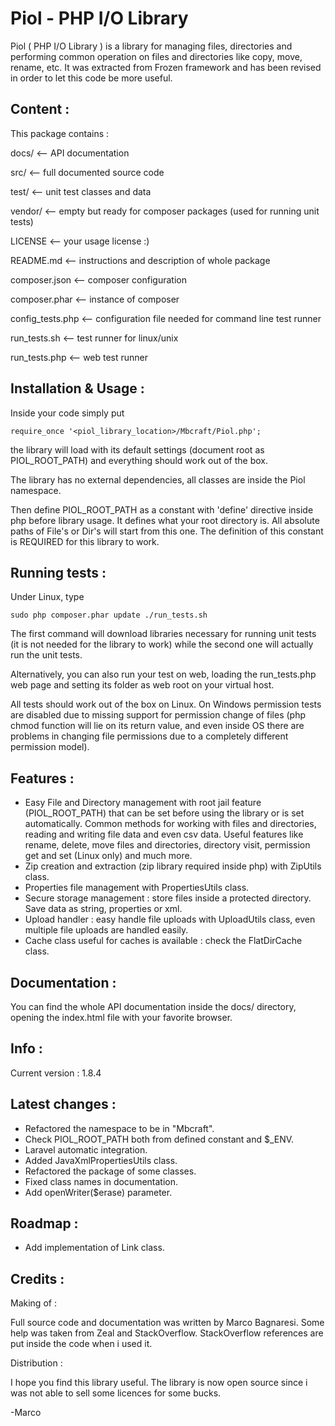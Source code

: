 Piol - PHP I/O Library
====

Piol ( PHP I/O Library ) is a library for managing files, directories and performing
common operation on files and directories like copy, move, rename, etc. 
It was extracted from Frozen framework and has been revised in order 
    to let this code be more useful.

## Content :

This package contains :


docs/               <-- API documentation

src/                <-- full documented source code

test/               <-- unit test classes and data

vendor/             <-- empty but ready for composer packages (used for running unit tests)

LICENSE             <-- your usage license :)

README.md           <-- instructions and description of whole package

composer.json       <-- composer configuration

composer.phar       <-- instance of composer

config_tests.php    <-- configuration file needed for command line test runner

run_tests.sh        <-- test runner for linux/unix

run_tests.php       <-- web test runner


## Installation & Usage : 

Inside your code simply put

`require_once '<piol_library_location>/Mbcraft/Piol.php';`

the library will load with its default settings (document root as PIOL_ROOT_PATH) and everything
should work out of the box.

The library has no external dependencies, all classes are inside the Piol namespace.

Then define PIOL_ROOT_PATH as a constant with 'define' directive inside php before library
usage. It defines what your root directory is. All absolute paths of File's or Dir's
will start from this one. The definition of this constant is REQUIRED for this library
to work.

## Running tests :

Under Linux, type 

`sudo php composer.phar update
./run_tests.sh`

The first command will download libraries necessary for running unit tests (it is not needed for the library to work)
while the second one will actually run the unit tests.

Alternatively, you can also run your test on web, loading the run_tests.php web page and setting its folder as web root on your virtual host.

All tests should work out of the box on Linux. 
On Windows permission tests are disabled due to missing support for permission change of files 
 (php chmod function will lie on its return value, and even inside OS there are problems in 
 changing file permissions due to a completely different permission model).

## Features :

- Easy File and Directory management with root jail feature (PIOL_ROOT_PATH) that
    can be set before using the library or is set automatically. Common methods for working with
files and directories, reading and writing file data and even csv data.
Useful features like rename, delete, move files and directories, directory visit, permission get
and set (Linux only) and much more.
- Zip creation and extraction (zip library required inside php) with ZipUtils class.
- Properties file management with PropertiesUtils class.
- Secure storage management : store files inside a protected directory.
    Save data as string, properties or xml.
- Upload handler : easy handle file uploads with UploadUtils class, even multiple file uploads are
handled easily.
- Cache class useful for caches is available : check the FlatDirCache class.

## Documentation :

You can find the whole API documentation inside the docs/ directory, opening the index.html file
with your favorite browser.

## Info :

Current version : 1.8.4

## Latest changes :

- Refactored the namespace to be in "Mbcraft".
- Check PIOL_ROOT_PATH both from defined constant and $_ENV.
- Laravel automatic integration.
- Added JavaXmlPropertiesUtils class.
- Refactored the package of some classes.
- Fixed class names in documentation.
- Add openWriter($erase) parameter.

## Roadmap :

- Add implementation of Link class.

## Credits :

Making of :

Full source code and documentation was written by Marco Bagnaresi.
Some help was taken from Zeal and StackOverflow. StackOverflow references are put inside the code
when i used it.

Distribution :

I hope you find this library useful. The library is now open source since
i was not able to sell some licences for some bucks.


-Marco


